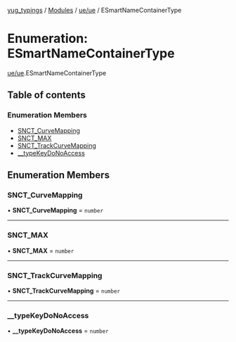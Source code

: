 [yug_typings](../README.md) / [Modules](../modules.md) / [ue/ue](../modules/ue_ue.md) / ESmartNameContainerType

# Enumeration: ESmartNameContainerType

[ue/ue](../modules/ue_ue.md).ESmartNameContainerType

## Table of contents

### Enumeration Members

- [SNCT\_CurveMapping](ue_ue.ESmartNameContainerType.md#snct_curvemapping)
- [SNCT\_MAX](ue_ue.ESmartNameContainerType.md#snct_max)
- [SNCT\_TrackCurveMapping](ue_ue.ESmartNameContainerType.md#snct_trackcurvemapping)
- [\_\_typeKeyDoNoAccess](ue_ue.ESmartNameContainerType.md#__typekeydonoaccess)

## Enumeration Members

### SNCT\_CurveMapping

• **SNCT\_CurveMapping** = `number`

___

### SNCT\_MAX

• **SNCT\_MAX** = `number`

___

### SNCT\_TrackCurveMapping

• **SNCT\_TrackCurveMapping** = `number`

___

### \_\_typeKeyDoNoAccess

• **\_\_typeKeyDoNoAccess** = `number`
